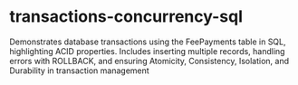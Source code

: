 # transactions-concurrency-sql
Demonstrates database transactions using the FeePayments table in SQL, highlighting ACID properties. Includes inserting multiple records, handling errors with ROLLBACK, and ensuring Atomicity, Consistency, Isolation, and Durability in transaction management
